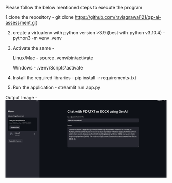 Please follow the below mentioned steps to execute the program

1.clone the repository - git clone https://github.com/raviagrawal121/qp-ai-assessment.git

2. create a virtualenv with python version >3.9 (best with python v3.10.4) - python3 -m venv .venv
   
3. Activate the same -
   
      Linux/Mac - source .venv/bin/activate
   
      Windows  - .venv\Scripts\activate
   
5. Install the required libraries - pip install -r requirements.txt

6. Run the application - streamlit run app.py

Output Image - 
![Image Description](sample_data/images/output.png)
